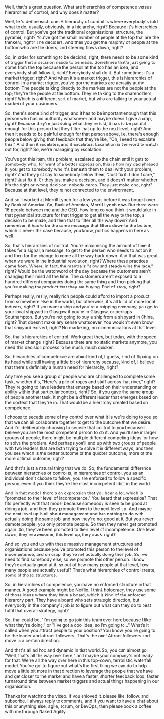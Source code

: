 Well, that's a great question. What are hierarchies of competence versus hierarchies of control, and why does it matter? 

Well, let's define each one. A hierarchy of control is where everybody's told what to do, usually, obviously, in a hierarchy, right? Because it's hierarchies of control. But you've got the traditional organisational structure, the pyramid, right? You've got the small number of people at the top that are the thinkers, right? The deciders. And then you get the majority of people at the bottom who are the doers, and steering flows down, right? 

So, in order for something to be decided, right, there needs to be some kind of trigger that a decision needs to be made. Sometimes that's just going to come from the top because the person at the top has an idea, and everybody shall follow it, right? Everybody shall do it. But sometimes it's a market trigger, right? And when it's a market trigger, this is hierarchies of control. In a market trigger, you've got the markets are actually at the bottom. The people talking directly to the markets are not the people at the top; they're the people at the bottom. They're talking to the shareholders, right? Which is a different sort of market, but who are talking to your actual market of your customers. 

So, there's some kind of trigger, and it has to be important enough that this person who has no authority whatsoever and maybe doesn't give a crap, right? Because they're just doing what they're told, it has to be painful enough for this person that they filter that up to the next level, right? And then it needs to be painful enough for that person above, i.e. there's enough people below giving that feedback that they're like, "Oh, I need to escalate this." And then it escalates, and it escalates. Escalation is the word to watch out for, right? So, we're managing by escalation. 

You've got this item, this problem, escalated up the chain until it gets to somebody who, for want of a better expression, this is how my dad phrased it, you get to somebody who it's beneath them to deal with your problem, right? And they just say to somebody below them, "Just fix it. I don't care," right? Just fix it. Or they just make a decision, and it doesn't matter whether it's the right or wrong decision; nobody cares. They just make one, right? Because at that level, they're not connected to the environment. 

And so, I worked at Merrill Lynch for a few years before it was bought over by Bank of America. So, Bank of America, Merrill Lynch now. But there were 16 people between me and the CEO. How long do you think it would take in that pyramidal structure for that trigger to get all the way to the top, a decision to be made, and then that to filter all the way down? And remember, it has to be the same message that filters down to the bottom, which is never the case because, you know, politics happens in here as well. 

So, that's hierarchies of control. You're maximising the amount of time it takes for a signal, a message, to get to the person who needs to act on it, and then for the change to come all the way back down. And that was great when we were in the industrial revolution, right? Where these practices came from. Where, in fact, the mantra is "slow and steady wins the race," right? Would be the watchword of the day because the customers aren't changing their mind all the time. The customers aren't exposed to a hundred different companies doing the same thing and then picking that you're making the product that they are buying. End of story, right? 

Perhaps really, really, really rich people could afford to import a product from somewhere else in the world, but otherwise, it's all kind of more local industry, right? If you want a ship and you're a shipping company, you go to your local shipyard in Glasgow if you're in Glasgow, or perhaps Southampton. But you're not going to buy a ship from a shipyard in China, right? That doesn't make any sense whatsoever. You wouldn't even know that shipyard existed, right? No marketing, no communications at that level. 

So, that's hierarchies of control. Work great then, but today, with the speed of market change, right? Because there are no static markets anymore, you need this decision process to be much, much quicker. 

So, hierarchies of competence are about kind of, I guess, kind of flipping on its head while still having a little bit of hierarchy because, kind of, I believe that there's definitely a human need for hierarchy, right? 

Any time you see a group of people who are challenged to complete some task, whether it's, "Here's a pile of ropes and stuff across that river," right? They're going to have leaders that emerge based on their understanding or ability within that particular context, right? So, if you gave the same group of people another task, it might be a different leader that emerges based on the context that they're in. That would be a hierarchy created based on competence. 

I choose to secede some of my control over what it is we're doing to you so that we can all collaborate together to get to the outcome that we desire. And I'm deliberately choosing to secede that control to you because I believe you are the most competent person to do it. And you'll see in larger groups of people, there might be multiple different competing ideas for how to solve the problem. And perhaps you'll end up with two groups of people with two leaders that are both trying to solve it in different ways, and then you see which is the better outcome or the quicker outcome, more of the more optimal outcome, right? 

And that's just a natural thing that we do. So, the fundamental difference between hierarchies of control is, in hierarchies of control, you as an individual don't choose to follow; you are enforced to follow a specific person, even if you think they're the most incompetent idiot in the world. 

And in that model, there's an expression that you hear a lot, which is "promoted to their level of incompetence." You heard that expression? That fits perfectly with that model because somebody is seen to be good at doing a job, and then they promote them to the next level up. And maybe the next level up is all about management and has nothing to do with actually doing the same job, and now they're not good at it. But you never demote people; you only promote people. So then they never get promoted again. So, they've been promoted to their level of incompetence. One level down, they're awesome; this level up, they suck, right? 

And so, you end up with these massive management structures and organisations because you've promoted this person to the level of incompetence, and oh crap, they're not actually doing their job. So, we need to find somebody else, so we promote this other person. I know they're actually good at it, so out of how many people at that level, how many people are actually useful? That's what hierarchies of control create, some of those structures. 

So, in hierarchies of competence, you have no enforced structure in that manner. A good example might be Netflix. I think holocracy, they use some of those ideas where they have a board, which is kind of the enforced hierarchy part. They have a board who sets strategic direction, but everybody in the company's job is to figure out what can they do to best fulfil that overall strategy, right? 

So, that could be, "I'm going to go join this team over here because I like what they're doing," or "I've got a cool idea, so I'm going to..." What's it called when you attract people to your position? You know, you're going to be the leader and attract followers. That's the one! Attract followers and move in a certain direction. 

And that's all ad hoc and dynamic in that world. So, you can almost go, "Well, that's all the way over here," and maybe your company's not ready for that. We're all the way over here in this top-down, terroristic waterfall model. You've got to figure out what's the first thing we can do to help move a little bit more in that direction to leverage the people that we have and get closer to the market and have a faster, shorter feedback loop, faster turnaround time between market triggers and actual things happening in our organisation. 

Thanks for watching the video. If you enjoyed it, please like, follow, and subscribe. I always reply to comments, and if you want to have a chat about this or anything else, agile, scrum, or DevOps, then please book a coffee with me through Naked Agility.